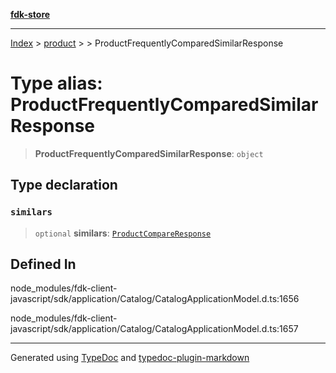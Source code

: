 [**fdk-store**](../../../README.md)
***

[Index](../../../API.md) > [product](../../README.md) > [<internal>](../README.md) > ProductFrequentlyComparedSimilarResponse

# Type alias: ProductFrequentlyComparedSimilarResponse

> **ProductFrequentlyComparedSimilarResponse**: `object`

## Type declaration

### `similars`

> `optional` **similars**: [`ProductCompareResponse`](type-alias.ProductCompareResponse.md)

## Defined In

node\_modules/fdk-client-javascript/sdk/application/Catalog/CatalogApplicationModel.d.ts:1656

node\_modules/fdk-client-javascript/sdk/application/Catalog/CatalogApplicationModel.d.ts:1657

***
Generated using [TypeDoc](https://typedoc.org/) and [typedoc-plugin-markdown](https://www.npmjs.com/package/typedoc-plugin-markdown)
